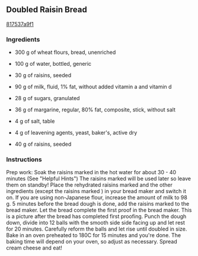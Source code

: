 ## Doubled Raisin Bread

[817537a9f1](https://cookpad.com/us/recipes/150601-doubled-raisin-bread)

### Ingredients

 - 300 g of wheat flours, bread, unenriched

 - 100 g of water, bottled, generic

 - 30 g of raisins, seeded

 - 90 g of milk, fluid, 1% fat, without added vitamin a and vitamin d

 - 28 g of sugars, granulated

 - 36 g of margarine, regular, 80% fat, composite, stick, without salt

 - 4 g of salt, table

 - 4 g of leavening agents, yeast, baker's, active dry

 - 40 g of raisins, seeded

### Instructions

Prep work: Soak the raisins marked in the hot water for about 30 - 40 minutes (See "Helpful Hints") The raisins marked will be used later so leave them on standby! Place the rehydrated raisins marked and the other ingredients (except the raisins marked ) in your bread maker and switch it on. If you are using non-Japanese flour, increase the amount of milk to 98 g. 5 minutes before the bread dough is done, add the raisins marked to the bread maker. Let the bread complete the first proof in the bread maker. This is a picture after the bread has completed first proofing. Punch the dough down, divide into 12 balls with the smooth side side facing up and let rest for 20 minutes. Carefully reform the balls and let rise until doubled in size. Bake in an oven preheated to 180C for 15 minutes and you're done. The baking time will depend on your oven, so adjust as necessary. Spread cream cheese and eat!